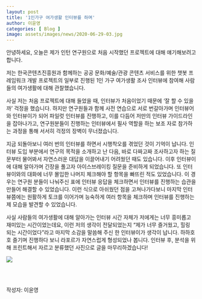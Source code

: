 ```yaml
---
layout: post
title: '1인가구 여가생활 인터뷰를 하며'
author: 이윤영
categories: [ Blog ]
image: assets/images/news/2020-06-29-03.jpg
---
```

안녕하세요, 오늘은 제가 인턴 연구원으로 처음 시작했던 프로젝트에 대해 얘기해보려고 합니다.

저는 한국콘텐츠진흥원과 함께하는 공공 문화/예술/관광 콘텐츠 서비스를 위한 챗봇 프레임워크 개발 프로젝트의 일부로 진행된 1인 가구 여가생활 조사 인터뷰에 참여해 사람들의 여가생활에 대해 관찰했습니다.

사실 저는 처음 프로젝트에 대해 들었을 때, 인터뷰가 처음이었기 때문에 ‘잘 할 수 있을까’ 걱정을 했습니다. 하지만 연구원들과 함께 사전 연습으로 서로 번갈아가며 인터뷰어와 인터뷰이가 되어 파일럿 인터뷰를 진행하고, 이를 다듬어 저만의 인터뷰 가이드라인을 잡아나가고, 연구원분들이 진행하는 인터뷰에서 필사 역할을 하는 보조 자로 참가하는 과정을 통해 서서히 걱정의 장벽이 무너졌습니다.

지금 되돌아보니 여러 번의 인터뷰를 하면서 시행착오를 겪었던 것이 기억이 납니다. 인터뷰 도입 부분에서 연구의 목적을 소개하고 난 다음, 바로 다짜고짜 조사하고자 하는 질문부터 물어봐서 자연스러운 대답을 이끌어내기 어려웠던 때도 있습니다. 이후 인터뷰이에 대해 알아가며 긴장을 풀고자 아이스브레이킹 질문을 준비하게 되었습니다. 또 인터뷰이와의 대화에 너무 몰입한 나머지 체크해야 할 항목을 빠뜨린 적도 있었습니다. 이 경우는 연구원 분들이 나눠주신 표에 인터뷰 응답을 체크하면서 인터뷰를 진행하는 습관을 만들어 해결할 수 있었습니다. 이런 식으로 아쉬웠던 점을 고쳐나가다보니 마지막 인터뷰쯤에는 원활하게 토크를 이어가며 능숙하게 여러 항목을 체크하며 인터뷰를 진행하는 제 모습을 발견할 수 있었습니다.

사실 사람들의 여가생활에 대해 알아가는 인터뷰 시간 자체가 저에게는 너무 흥미롭고 재미있는 시간이었는데요, 이런 저의 생각이 전달되었는지 “제가 너무 즐거웠고, 힐링 되는 시간이었다”라고 마지막 소감을 말씀해 주신 한 인터뷰이가 생각이 납니다. 하하호호 즐기며 진행하다 보니 라포르가 자연스럽게 형성되었나 봅니다. 인터뷰 후, 분석을 위해 프린트해서 자르고 분류했던 사진으로 글을 마무리하겠습니다!

<img src="{{site.baseurl}}/assets/images/news/2020-06-29-03.jpg">

<br><br>

작성자: 이윤영 <br>